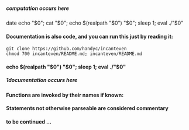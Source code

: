 ##### computation occurs here
date
echo "$0"; cat "$0"; echo $(realpath "$0") "$0"; sleep 1; eval ./"$0"
#### Documentation is also code, and you can run this just by reading it:
```
git clone https://github.com/handyc/incanteven
chmod 700 incanteven/README.md; incanteven/README.md
```
#### echo $(realpath "$0") "$0"; sleep 1; eval ./"$0"
##### 1documentation occurs here
#### Functions are invoked by their names if known:
#### Statements not otherwise parseable are considered commentary
####
#### to be continued ...
